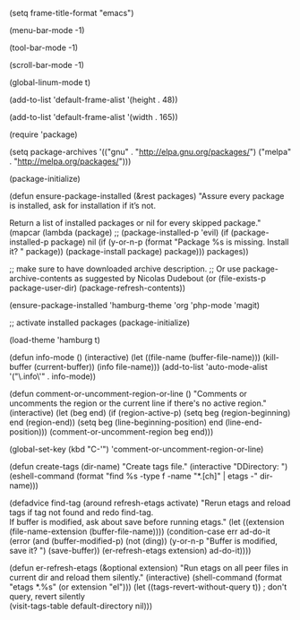 (setq frame-title-format "emacs")

(menu-bar-mode -1)

(tool-bar-mode -1)

(scroll-bar-mode -1)

(global-linum-mode t)

(add-to-list 'default-frame-alist '(height . 48))

(add-to-list 'default-frame-alist '(width . 165))

(require 'package)

(setq package-archives '(("gnu" . "http://elpa.gnu.org/packages/")
			 ("melpa" . "http://melpa.org/packages/")))

(package-initialize)

(defun ensure-package-installed (&rest packages)
  "Assure every package is installed, ask for installation if it’s not.

Return a list of installed packages or nil for every skipped package."
  (mapcar
   (lambda (package)
     ;; (package-installed-p 'evil)
     (if (package-installed-p package)
         nil
       (if (y-or-n-p (format "Package %s is missing. Install it? " package))
           (package-install package)
         package)))
   packages))

;; make sure to have downloaded archive description.
;; Or use package-archive-contents as suggested by Nicolas Dudebout
(or (file-exists-p package-user-dir)
    (package-refresh-contents))

(ensure-package-installed 'hamburg-theme 'org 'php-mode 'magit)

;; activate installed packages
(package-initialize)

(load-theme 'hamburg t)

(defun info-mode ()
  (interactive)
  (let ((file-name (buffer-file-name)))
    (kill-buffer (current-buffer))
    (info file-name)))
(add-to-list 'auto-mode-alist '("\\.info\\'" . info-mode))

(defun comment-or-uncomment-region-or-line ()
    "Comments or uncomments the region or the current line if there's no active region."
    (interactive)
    (let (beg end)
        (if (region-active-p)
            (setq beg (region-beginning) end (region-end))
            (setq beg (line-beginning-position) end (line-end-position)))
        (comment-or-uncomment-region beg end)))

(global-set-key (kbd "C-'") 'comment-or-uncomment-region-or-line)

(defun create-tags (dir-name)
     "Create tags file."
     (interactive "DDirectory: ")
     (eshell-command 
      (format "find %s -type f -name \"*.[ch]\" | etags -" dir-name)))
      
(defadvice find-tag (around refresh-etags activate)
   "Rerun etags and reload tags if tag not found and redo find-tag.              
   If buffer is modified, ask about save before running etags."
  (let ((extension (file-name-extension (buffer-file-name))))
    (condition-case err
    ad-do-it
      (error (and (buffer-modified-p)
          (not (ding))
          (y-or-n-p "Buffer is modified, save it? ")
          (save-buffer))
         (er-refresh-etags extension)
         ad-do-it))))

(defun er-refresh-etags (&optional extension)
  "Run etags on all peer files in current dir and reload them silently."
  (interactive)
  (shell-command (format "etags *.%s" (or extension "el")))
  (let ((tags-revert-without-query t))  ; don't query, revert silently          
    (visit-tags-table default-directory nil)))
    
